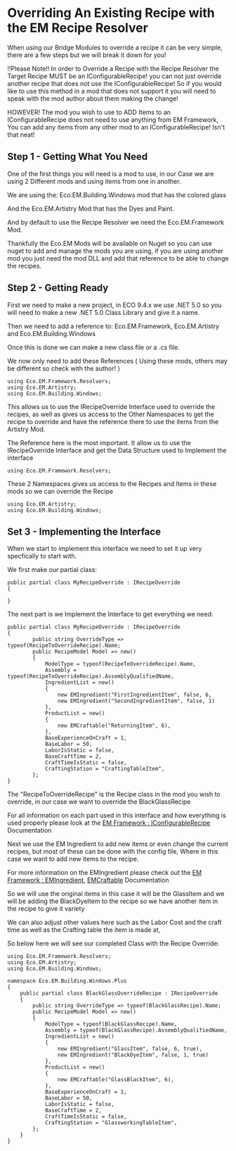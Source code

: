 # Overriding An Existing Recipe with the EM Recipe Resolver

When using our Bridge Modules to override a recipe it can be very simple, there are a few steps but we will break it down for you!

!!Please Note!! In order to Override a Recipe with the Recipe Resolver the Target Recipe MUST be an IConfigurableRecipe! you can not just override another recipe that does not use the IConfigurableRecipe! So if you would like to use this method in a mod that does not support it you will need to speak with the mod author about them making the change!

HOWEVER! The mod you wish to use to ADD Items to an IConfigurableRecipe does not need to use anything from EM Framework, You can add any items from any other mod to an IConfigurableRecipe! Isn't that neat!

## Step 1 - Getting What You Need

One of the first things you will need is a mod to use, in our Case we are using 2 Different mods and using items from one in another.

We are using the: Eco.EM.Building.Windows mod that has the colored glass

And the Eco.EM.Artistry Mod that has the Dyes and Paint.

And by default to use the Recipe Resolver we need the Eco.EM.Framework Mod.

Thankfully the Eco.EM Mods will be available on Nuget so you can use nuget to add and manage the mods you are using, if you are using another mod you just need the mod DLL and add that reference to be able to change the recipes.

## Step 2 - Getting Ready

First we need to make a new project, in ECO 9.4.x we use .NET 5.0 so you will need to make a new .NET 5.0 Class Library and give it a name. 

Then we need to add a reference to: Eco.EM.Framework, Eco.EM.Artistry and Eco.EM.Building.Windows 

Once this is done we can make a new class file or a .cs file. 

We now only need to add these References ( Using these mods, others may be different so check with the author! )

```
using Eco.EM.Framework.Resolvers;
using Eco.EM.Artistry;
using Eco.EM.Building.Windows;
```

This allows us to use the IRecipeOverride Interface used to override the recipes, as well as gives us access to the Other Namespaces to get the recipe to override and have the reference there to use the items from the Artistry Mod.

The Reference here is the most important. It allow us to use the IRecipeOverride Interface and get the Data Structure used to Implement the interface

```
using Eco.EM.Framework.Resolvers;
```

These 2 Namespaces gives us access to the Recipes and Items in these mods so we can override the Recipe

```
using Eco.EM.Artistry;
using Eco.EM.Building.Windows;
```

## Set 3 - Implementing the Interface

When we start to implement this interface we need to set it up very specfically to start with. 

We first make our partial class:

```
public partial class MyRecipeOverride : IRecipeOverride
{

}
```

The next part is we Implement the Interface to get everything we need:

```
public partial class MyRecipeOverride : IRecipeOverride
{
        public string OverrideType => typeof(RecipeToOverrideRecipe).Name;
        public RecipeModel Model => new()
        {
            ModelType = typeof(RecipeToOverrideRecipe).Name,
            Assembly = typeof(RecipeToOverrideRecipe).AssemblyQualifiedName,
            IngredientList = new()
            {
                new EMIngredient("FirstIngredientItem", false, 6,
                new EMIngredient("SecondIngredientItem", false, 1)
            },
            ProductList = new()
            {
                new EMCraftable("ReturningItem", 6),
            },
            BaseExperienceOnCraft = 1,
            BaseLabor = 50,
            LaborIsStatic = false,
            BaseCraftTime = 2,
            CraftTimeIsStatic = false,
            CraftingStation = "CraftingTableItem",
        };
}
```

The "RecipeToOverrideRecipe" is the Recipe class in the mod you wish to override, in our case we want to override the BlackGlassRecipe 

For all information on each part used in this interface and how everything is used properly please look at the [EM Framework : IConfigurableRecipe](https://docs.elixrmods.com/Page/4/ElixrModsEMFrameworkIConfigurableRecipe) Documentation

Next we use the EM Ingredient to add new items or even change the current recipes, but most of these can be done with the config file, Where in this case we want to add new items to the recipe.

For more information on the EMIngredient please check out the [EM Framework : EMIngredient](https://docs.elixrmods.com/Page/4/ElixrModsEMFrameworkIConfigurableRecipe#emingredient), [EMCraftable](https://docs.elixrmods.com/Page/4/ElixrModsEMFrameworkIConfigurableRecipe#emproduct) Documentation

So we will use the original items in this case it will be the GlassItem and we will be adding the BlackDyeItem to the recipe so we have another item in the recipe to give it variety

We can also adjust other values here such as the Labor Cost and the craft time as well as the Crafting table the item is made at, 

So below here we will see our completed Class with the Recipe Override:

```
using Eco.EM.Framework.Resolvers;
using Eco.EM.Artistry;
using Eco.EM.Building.Windows;

namespace Eco.EM.Building.Windows.Plus
{
    public partial class BlackGlassOverrideRecipe : IRecipeOverride
    {
        public string OverrideType => typeof(BlackGlassRecipe).Name;
        public RecipeModel Model => new()
        {
            ModelType = typeof(BlackGlassRecipe).Name,
            Assembly = typeof(BlackGlassRecipe).AssemblyQualifiedName,
            IngredientList = new()
            {
                new EMIngredient("GlassItem", false, 6, true),
                new EMIngredient("BlackDyeItem", false, 1, true)
            },
            ProductList = new()
            {
                new EMCraftable("GlassBlackItem", 6),
            },
            BaseExperienceOnCraft = 1,
            BaseLabor = 50,
            LaborIsStatic = false,
            BaseCraftTime = 2,
            CraftTimeIsStatic = false,
            CraftingStation = "GlassworkingTableItem",
        };
    }
}
```
